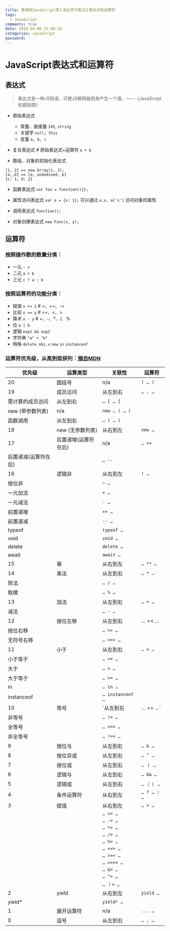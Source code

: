 ```yaml
---
title: 慕课网JavaScript深入浅出学习笔记之表达式和运算符
tags:
  - JavaScript
comments: true
date: 2018-04-06 21:00:18
categories: JavaScript
password:
---
```


# JavaScript表达式和运算符

## 表达式

> 表达式是一种JS短语，可使JS解释器用来产生一个值。——《JavaScript权威指南》

- 原始表达式
  - 常量、直接量 `345`, `string`
  - 关键字 `null`，`this`
  - 变量 `a, b, c`

- 复合表达式 # 原始表达式+运算符 `a + b`

- 数组、对象的初始化表达式

<!-- more -->

```
[1, 2] == new Array(1, 2);
[a,,b] == [a, undedined, b]
{c: 1, d: 2}

```

- 函数表达式 `var foo = function(){};`

- 属性访问表达式 `var a = {x: 1};` 可以通过 `a.x`、`a['x']` 访问对象的属性

- 调用表达式 `function();`

- 对象创建表达式 `new Func(x, y);`

## 运算符

### 按照操作数的数量分类：

- 一元 `- x`
- 二元 `a + b`
- 三元 `c ? a : b`

### 按照运算符的功能分类：

- 赋值  `x += 1` # =、+=、-=
- 比较  `x == y` # ==、<、>
- 算术  `x - y`  # +、-、*、/、%
- 位 `a | b`
- 逻辑 `exp1 && exp2`
- 字符串 `"a" + "b"`
- 特殊 `delete obj.x` `new` `in` `instanceof`

### 运算符优先级，从高到低排列：[摘自MDN](https://developer.mozilla.org/zh-CN/docs/Web/JavaScript/Reference/Operators/Operator_Precedence)

优先级 |	运算类型 |	关联性 |	运算符
-|-|-|-
20 |	圆括号 |	n/a |	`( … )`
19 |	成员访问 |	从左到右 |	`… . …`
   | 需计算的成员访问 |	从左到右 |	`… [ … ]`
   | new (带参数列表) |	n/a |	`new … ( … )`
   | 函数调用 |	从左到右 |	`… ( … )`
18 |	new (无参数列表) |	从右到左 |	`new …`
17 |	后置递增(运算符在后) |	n/a | `… ++`
   |后置递减(运算符在后) 	| | `… --`
16 |	逻辑非 |	从右到左 |	`! …`
 | 按位非 | |	`~ …`
 | 一元加法 | |	`+ …`
 | 一元减法 | |	`- …`
 | 前置递增 | |	`++ …`
 | 前置递减 | |	`-- …`
 | typeof | |	`typeof …`
 | void | |	`void …`
 | delete | |	`delete …`
 | await | |	`await …`
15 |	幂 |	从右到左 |	`… ** …`
14 |	乘法 |	从左到右 | `… * …`
 | 除法 | |	`… / …`
 | 取模 | |	`… % …`
13 |	加法 |	从左到右 | `… + …`
 | 减法 | |	`… - …`
12 |	按位左移 |	从左到右 |	… << …
 | 按位右移 | |	`… >> …`
 | 无符号右移 | |	`… >>> …`
11 |	小于 |	从左到右 |	`… < …`
 | 小于等于 | |	`… <= …`
 | 大于 | |	`… > …`
 | 大于等于 | |	`… >= …`
 | in |	| `… in …`
 | instanceof | |	`… instanceof …`
10 |	等号 |	`从左到右 | … == …`
 | 非等号 | |	`… != …`
 | 全等号 | |	`… === …`
 | 非全等号 | |	`… !== …`
9 |	按位与 |	从左到右 |	`… & …`
8 |	按位异或 |	从左到右 |	`… ^ …`
7 |	按位或 |	从左到右 | `… 丨 …`
6 |	逻辑与 |	从左到右 |	`… && …`
5 |	逻辑或 |	从左到右 | `… 丨丨 …`
4 |	条件运算符 |	从右到左 |	`… ? … : …`
3 |	赋值 |	从右到左 |	`… = …`
||| `… += …`
||| `… -= …`
||| `… *= …`
||| `… /= …`
||| `… %= …`
||| `… <<= …`
||| `… >>= …`
||| `… >>>= …`
||| `… &= …`
||| `… ^= …`
||| `… 丨= …`
2 |	yield |	从右到左 |	`yield …`
 | yield* | | `yield* …`
1 |	展开运算符 |	n/a |	`... …`
0 |	逗号 |	从左到右 |	`… , …`
